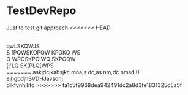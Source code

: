 # TestDevRepo
Just to test git approach 
<<<<<<< HEAD

<br />
qwLSKQWJS
<br />
S   [PQWSKOPQW  KPOKQ   WS
<br />
Q   WPOSKPOIWQ  SKPOQW
<br />
[;'LQ   SK[PLQ[WPS
<br />
=======
 askjdcjkabsjkc
 mna,s dc,as nm,dc nmsd 0<br/> ejhgbdjhSVDHJavsdhj<br/> dlkfvnhjkfd
>>>>>>> fa1c5f9968dea942491dc2a8d3fe1831325d5a5f
